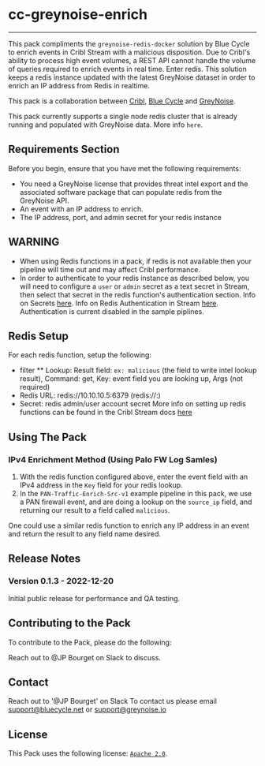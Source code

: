 # cc-greynoise-enrich
----

This pack compliments the `greynoise-redis-docker` solution by Blue Cycle to enrich events in Cribl Stream with a malicious disposition. Due to Cribl's ability to process high event volumes, a REST API cannot handle the volume of queries required to enrich events in real time. Enter redis. This solution keeps a redis instance updated with the latest GreyNoise dataset in order to enrich an IP address from Redis in realtime.

This pack is a collaboration between [Cribl](https://cribl.io), [Blue Cycle](https://www.bluecycle.net) and [GreyNoise](https://www.greynoise.io). 

This pack currently supports a single node redis cluster that is already running and populated with GreyNoise data. More info `here`.

## Requirements Section

Before you begin, ensure that you have met the following requirements:

* You need a GreyNoise license that provides threat intel export and the associated software package that can populate redis from the GreyNoise API.
* An event with an IP address to enrich.
* The IP address, port, and admin secret for your redis instance

## WARNING
* When using Redis functions in a pack, if redis is not available then your pipeline will time out and may affect Cribl performance.
* In order to authenticate to your redis instance as described below, you will need to configure a `user` or `admin` secret as a text secret in Stream, then select that secret in the redis function's authentication section. Info on Secrets [here](https://docs.cribl.io/stream/securing-and-monitoring/#accessing-secrets). Info on Redis Authentication in Stream [here](https://docs.cribl.io/stream/redis-function#authentication-method). Authentication is current disabled in the sample piplines.


## Redis Setup

For each redis function, setup the following:
* filter
** Lookup: Result field: `ex: malicious` (the field to write intel lookup result), Command: get, Key: event field you are looking up, Args (not required)
* Redis URL: redis://10.10.10.5:6379 (redis://<IP>:<port>)
* Secret: redis admin/user account secret
More info on setting up redis functions can be found in the Cribl Stream docs [here](https://docs.cribl.io/stream/redis-function)


## Using The Pack

### IPv4 Enrichment Method (Using Palo FW Log Samles)

1. With the redis function configured above, enter the event field with an IPv4 address in the `Key` field for your redis lookup.
2. In the `PAN-Traffic-Enrich-Src-v1` example pipeline in this pack, we use a PAN firewall event, and are doing a lookup on the `source_ip` field, and returning our result to a field called `malicious`.

One could use a similar redis function to enrich any IP address in an event and return the result to any field name desired.


## Release Notes

### Version 0.1.3 - 2022-12-20
Initial public release for performance and QA testing.



## Contributing to the Pack
To contribute to the Pack, please do the following:

Reach out to @JP Bourget on Slack to discuss.


## Contact
Reach out to '@JP Bourget' on Slack
To contact us please email support@bluecycle.net or support@greynoise.io

## License
This Pack uses the following license: [`Apache 2.0`](https://www.apache.org/licenses/LICENSE-2.0.txt).
